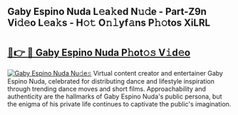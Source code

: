 ## Gaby Espino Nuda L𝚎a𝚔ed N𝚞𝚍e - Part-Z9n Vi𝚍𝚎o L𝚎a𝚔s - H𝚘𝚝 O𝚗𝚕yf𝚊ns P𝚑𝚘tos XiLRL

# <h2><a href="http://kfa81c.oniu.top/?m=Gaby+Espino+Nuda">🔗👉 🔴 Gaby Espino Nuda P𝚑ot𝚘𝚜 V𝚒d𝚎o</a></h2>

[![Gaby Espino Nuda Nu𝚍e𝚜](https://i.imgur.com/0qMVB7G.gif)](http://kfa81c.oniu.top/?m=Gaby+Espino+Nuda)
Virtual content creator and entertainer Gaby Espino Nuda, celebrated for distributing dance and lifestyle inspiration through trending dance moves and short films. Approachability and authenticity are the hallmarks of Gaby Espino Nuda's public persona, but the enigma of his private life continues to captivate the public's imagination.  
